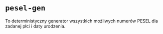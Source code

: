 # `pesel-gen` 

To deterministyczny generator wszystkich możliwych numerów PESEL dla zadanej płci i daty urodzenia. 

